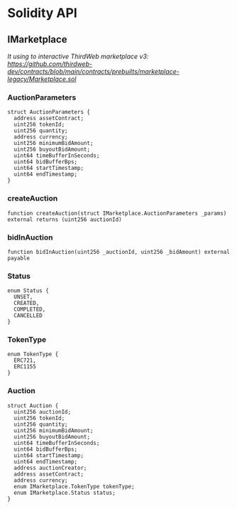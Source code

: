 # Solidity API

## IMarketplace

_It using to interactive ThirdWeb marketplace v3:
https://github.com/thirdweb-dev/contracts/blob/main/contracts/prebuilts/marketplace-legacy/Marketplace.sol_

### AuctionParameters

```solidity
struct AuctionParameters {
  address assetContract;
  uint256 tokenId;
  uint256 quantity;
  address currency;
  uint256 minimumBidAmount;
  uint256 buyoutBidAmount;
  uint64 timeBufferInSeconds;
  uint64 bidBufferBps;
  uint64 startTimestamp;
  uint64 endTimestamp;
}
```

### createAuction

```solidity
function createAuction(struct IMarketplace.AuctionParameters _params) external returns (uint256 auctionId)
```

### bidInAuction

```solidity
function bidInAuction(uint256 _auctionId, uint256 _bidAmount) external payable
```

### Status

```solidity
enum Status {
  UNSET,
  CREATED,
  COMPLETED,
  CANCELLED
}
```

### TokenType

```solidity
enum TokenType {
  ERC721,
  ERC1155
}
```

### Auction

```solidity
struct Auction {
  uint256 auctionId;
  uint256 tokenId;
  uint256 quantity;
  uint256 minimumBidAmount;
  uint256 buyoutBidAmount;
  uint64 timeBufferInSeconds;
  uint64 bidBufferBps;
  uint64 startTimestamp;
  uint64 endTimestamp;
  address auctionCreator;
  address assetContract;
  address currency;
  enum IMarketplace.TokenType tokenType;
  enum IMarketplace.Status status;
}
```

